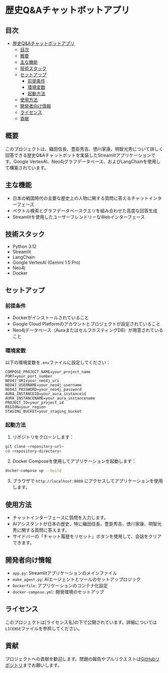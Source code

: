 # 歴史Q&Aチャットボットアプリ

## 目次

- [歴史Q\&Aチャットボットアプリ](#歴史qaチャットボットアプリ)
  - [目次](#目次)
  - [概要](#概要)
  - [主な機能](#主な機能)
  - [技術スタック](#技術スタック)
  - [セットアップ](#セットアップ)
    - [前提条件](#前提条件)
    - [環境変数](#環境変数)
    - [起動方法](#起動方法)
  - [使用方法](#使用方法)
  - [開発者向け情報](#開発者向け情報)
  - [ライセンス](#ライセンス)
  - [貢献](#貢献)

## 概要

このプロジェクトは、織田信長、豊臣秀吉、徳川家康、明智光秀について詳しく回答できる歴史Q&Aチャットボットを実装したStreamlitアプリケーションです。Google VertexAI、Neo4jグラフデータベース、およびLangChainを使用して構築されています。

## 主な機能

- 日本の戦国時代の主要な歴史上の人物に関する質問に答えるチャットインターフェース
- ベクトル検索とグラフデータベースクエリを組み合わせた高度な回答生成
- Streamlitを使用したユーザーフレンドリーなWebインターフェース

## 技術スタック

- Python 3.12
- Streamlit
- LangChain
- Google VertexAI (Gemini 1.5 Pro)
- Neo4j
- Docker

## セットアップ

### 前提条件

- Dockerがインストールされていること
- Google Cloud Platformのアカウントとプロジェクトが設定されていること
- Neo4jデータベース（AuraまたはセルフホスティングDB）が用意されていること

### 環境変数

以下の環境変数を`.env`ファイルに設定してください：
```
COMPOSE_PROJECT_NAME=your_project_name
PORT=your_port_number
NEO4J_URI=your_neo4j_uri
NEO4J_USERNAME=your_neo4j_username
NEO4J_PASSWORD=your_neo4j_password
AURA_INSTANCEID=your_aura_instanceid
AURA_INSTANCENAME=your_aura_instancename
PROJECT_ID=your_project_id
REGION=your_region
STAGING_BUCKET=your_staging_bucket
```

### 起動方法

1. リポジトリをクローンします：

```bash
git clone <repository-url>
cd <repository-directory>
```

2. Docker Composeを使用してアプリケーションを起動します：

```bash
docker-compose up --build
```

3. ブラウザで `http://localhost:8080` にアクセスしてアプリケーションを使用します。

## 使用方法

- チャットインターフェースに質問を入力します。
- AIアシスタントが日本の歴史、特に織田信長、豊臣秀吉、徳川家康、明智光秀に関する質問に答えます。
- サイドバーの「チャット履歴をリセット」ボタンを使用して、会話をクリアできます。

## 開発者向け情報

- `app.py`: Streamlitアプリケーションのメインファイル
- `make_agent.py`: AIエージェントとツールのセットアップロジック
- `Dockerfile`: アプリケーションのコンテナ化設定
- `docker-compose.yml`: 開発環境のセットアップ

## ライセンス

このプロジェクトは[ライセンス名]の下で公開されています。詳細については`LICENSE`ファイルを参照してください。

## 貢献

プロジェクトへの貢献を歓迎します。問題の報告やプルリクエストは[GitHubリポジトリ](<repository-url>)までお願いします。